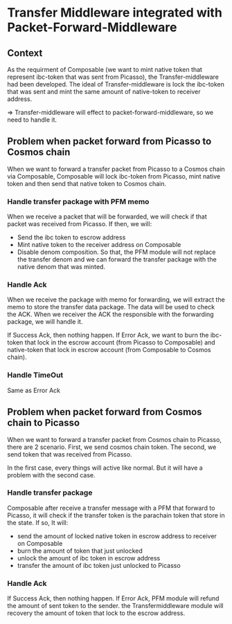 # Transfer Middleware integrated with Packet-Forward-Middleware
## Context
As the requirment of Composable (we want to mint native token that represent ibc-token that was sent from Picasso), the Transfer-middleware had been developed. The ideal of Transfer-middleware is lock the ibc-token that was sent and mint the same amount of native-token to receiver address.

=> Transfer-middleware will effect to packet-forward-middleware, so we need to handle it.

## Problem when packet forward from Picasso to Cosmos chain

When we want to forward a transfer packet from Picasso to a Cosmos chain via Composable, Composable will lock ibc-token from Picasso, mint native token and then send that native token to Cosmos chain.

### Handle transfer package with PFM memo
When we receive a packet that will be forwarded, we will check if that packet was received from Picasso. If then, we will:
- Send the ibc token to escrow address
- Mint native token to the receiver address on Composable
- Disable denom composition. So that, the PFM module will not replace the transfer denom and we can forward the transfer package with the native denom that was minted.

### Handle Ack
When we receive the package with memo for forwarding, we will extract the memo to store the transfer data package. The data will be used to check the ACK. When we receiver the ACK the responsible with the forwarding package, we will handle it.

If Success Ack, then nothing happen.
If Error Ack, we want to burn the ibc-token that lock in the escrow account (from Picasso to Composable) and native-token that lock in escrow account (from Composable to Cosmos chain).

### Handle TimeOut
Same as Error Ack

## Problem when packet forward from Cosmos chain to Picasso
When we want to forward a transfer packet from Cosmos chain to Picasso, there are 2 scenario. First, we send cosmos chain token. The second, we send token that was received from Picasso.

In the first case, every things will active like normal. But it will have a problem with the second case.

### Handle transfer package
Composable after receive a transfer message with a PFM that forward to Picasso, it will check if the transfer token is the parachain token that store in the state. If so, It will:
- send the amount of locked native token in escrow address to receiver on Composable
- burn the amount of token that just unlocked
- unlock the amount of ibc token in escrow address
- transfer the amount of ibc token just unlocked to Picasso
### Handle Ack
If Success Ack, then nothing happen.
If Error Ack, PFM module will refund the amount of sent token to the sender. the Transfermiddleware module will recovery the amount of token that lock to the escrow address.

